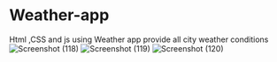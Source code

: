 # Weather-app
Html ,CSS and js using Weather app provide all city weather conditions
![Screenshot (118)](https://github.com/user-attachments/assets/fd9b0236-7380-4ffd-96f8-19430aab171f)
![Screenshot (119)](https://github.com/user-attachments/assets/9e5e32a9-f5e4-4732-b63a-94b39bfb79a2)
![Screenshot (120)](https://github.com/user-attachments/assets/df54f178-3d88-4318-9434-9c1e57d59563)
